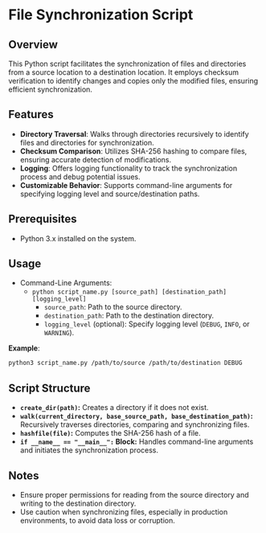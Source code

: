 # File Synchronization Script

## Overview
This Python script facilitates the synchronization of files and directories from a source location to a destination location. It employs checksum verification to identify changes and copies only the modified files, ensuring efficient synchronization.

## Features
- **Directory Traversal**: Walks through directories recursively to identify files and directories for synchronization.
- **Checksum Comparison**: Utilizes SHA-256 hashing to compare files, ensuring accurate detection of modifications.
- **Logging**: Offers logging functionality to track the synchronization process and debug potential issues.
- **Customizable Behavior**: Supports command-line arguments for specifying logging level and source/destination paths.

## Prerequisites
- Python 3.x installed on the system.

## Usage
- Command-Line Arguments:
  - `python script_name.py [source_path] [destination_path] [logging_level]`
    - `source_path`: Path to the source directory.
    - `destination_path`: Path to the destination directory.
    - `logging_level` (optional): Specify logging level (`DEBUG`, `INFO`, or `WARNING`).

**Example**:
   ```bash
   python3 script_name.py /path/to/source /path/to/destination DEBUG
  ````
## Script Structure
- **`create_dir(path)`:** Creates a directory if it does not exist.
- **`walk(current_directory, base_source_path, base_destination_path)`:** Recursively traverses directories, comparing and synchronizing files.
- **`hashfile(file)`:** Computes the SHA-256 hash of a file.
- **`if __name__ == "__main__":` Block:** Handles command-line arguments and initiates the synchronization process.

## Notes
- Ensure proper permissions for reading from the source directory and writing to the destination directory.
- Use caution when synchronizing files, especially in production environments, to avoid data loss or corruption.
